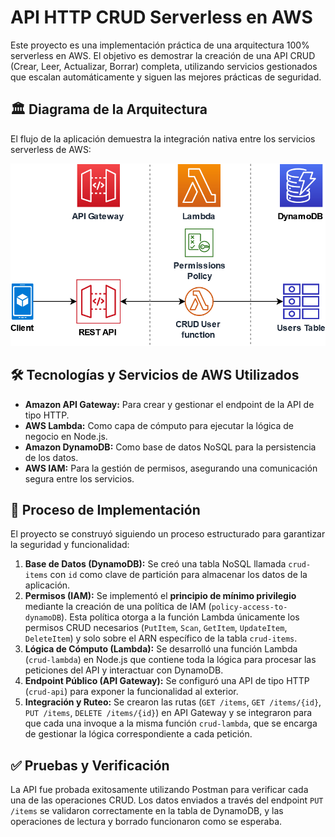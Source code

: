 # API HTTP CRUD Serverless en AWS

Este proyecto es una implementación práctica de una arquitectura 100% serverless en AWS. El objetivo es demostrar la creación de una API CRUD (Crear, Leer, Actualizar, Borrar) completa, utilizando servicios gestionados que escalan automáticamente y siguen las mejores prácticas de seguridad.

## 🏛️ Diagrama de la Arquitectura

El flujo de la aplicación demuestra la integración nativa entre los servicios serverless de AWS:

![Diagrama de Arquitectura Serverless](arquitectura-serverless.png)

## 🛠️ Tecnologías y Servicios de AWS Utilizados

* **Amazon API Gateway:** Para crear y gestionar el endpoint de la API de tipo HTTP.
* **AWS Lambda:** Como capa de cómputo para ejecutar la lógica de negocio en Node.js.
* **Amazon DynamoDB:** Como base de datos NoSQL para la persistencia de los datos.
* **AWS IAM:** Para la gestión de permisos, asegurando una comunicación segura entre los servicios.

## 🚀 Proceso de Implementación

El proyecto se construyó siguiendo un proceso estructurado para garantizar la seguridad y funcionalidad:

1.  **Base de Datos (DynamoDB):** Se creó una tabla NoSQL llamada `crud-items` con `id` como clave de partición para almacenar los datos de la aplicación.
2.  **Permisos (IAM):** Se implementó el **principio de mínimo privilegio** mediante la creación de una política de IAM (`policy-access-to-dynamoDB`). Esta política otorga a la función Lambda únicamente los permisos CRUD necesarios (`PutItem`, `Scan`, `GetItem`, `UpdateItem`, `DeleteItem`) y solo sobre el ARN específico de la tabla `crud-items`.
3.  **Lógica de Cómputo (Lambda):** Se desarrolló una función Lambda (`crud-lambda`) en Node.js que contiene toda la lógica para procesar las peticiones del API y interactuar con DynamoDB.
4.  **Endpoint Público (API Gateway):** Se configuró una API de tipo HTTP (`crud-api`) para exponer la funcionalidad al exterior.
5.  **Integración y Ruteo:** Se crearon las rutas (`GET /items`, `GET /items/{id}`, `PUT /items`, `DELETE /items/{id}`) en API Gateway y se integraron para que cada una invoque a la misma función `crud-lambda`, que se encarga de gestionar la lógica correspondiente a cada petición.

## ✅ Pruebas y Verificación

La API fue probada exitosamente utilizando Postman para verificar cada una de las operaciones CRUD. Los datos enviados a través del endpoint `PUT /items` se validaron correctamente en la tabla de DynamoDB, y las operaciones de lectura y borrado funcionaron como se esperaba.
